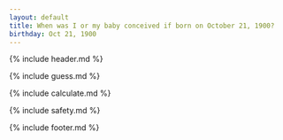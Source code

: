```yaml
---
layout: default
title: When was I or my baby conceived if born on October 21, 1900?
birthday: Oct 21, 1900
---
```


{% include header.md %}

{% include guess.md %}

{% include calculate.md %}

{% include safety.md %}

{% include footer.md %}



